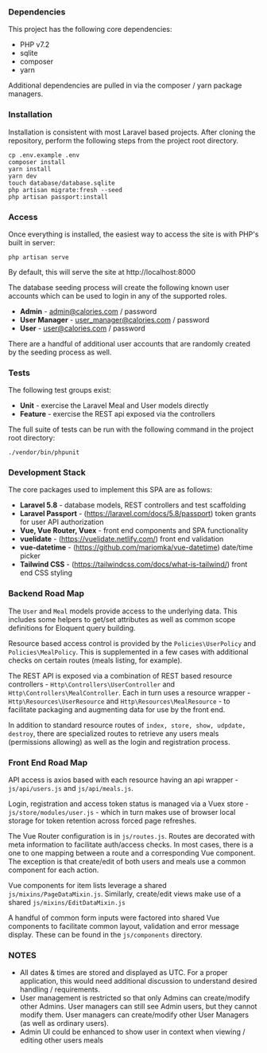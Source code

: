 ### Dependencies

This project has the following core dependencies:
* PHP v7.2
* sqlite
* composer
* yarn

Additional dependencies are pulled in via the composer / yarn package managers.

### Installation

Installation is consistent with most Laravel based projects.  After cloning the repository,
perform the following steps from the project root directory.

```
cp .env.example .env
composer install
yarn install
yarn dev
touch database/database.sqlite
php artisan migrate:fresh --seed
php artisan passport:install
```

### Access

Once everything is installed, the easiest way to access the site is with PHP's built in server: 

```
php artisan serve
```

By default, this will serve the site at http://localhost:8000

The database seeding process will create the following known user accounts which can be used to
login in any of the supported roles.

* **Admin** - admin@calories.com / password
* **User Manager** - user_manager@calories.com / password
* **User** - user@calories.com / password

There are a handful of additional user accounts that are randomly created by the seeding
process as well.

### Tests

The following test groups exist:
* **Unit** - exercise the Laravel Meal and User models directly
* **Feature** - exercise the REST api exposed via the controllers

The full suite of tests can be run with the following command in the project root directory:

```
./vendor/bin/phpunit
``` 

### Development Stack

The core packages used to implement this SPA are as follows:
* **Laravel 5.8** - database models, REST controllers and test scaffolding
* **Laravel Passport** - (https://laravel.com/docs/5.8/passport) token grants for user API authorization
* **Vue, Vue Router, Vuex** - front end components and SPA functionality
* **vuelidate** - (https://vuelidate.netlify.com/) front end validation
* **vue-datetime** - (https://github.com/mariomka/vue-datetime) date/time picker 
* **Tailwind CSS** - (https://tailwindcss.com/docs/what-is-tailwind/) front end CSS styling

### Backend Road Map

The `User` and `Meal` models provide access to the underlying data.  This includes some helpers to
get/set attributes as well as common scope definitions for Eloquent query building.

Resource based access control is provided by the `Policies\UserPolicy` and `Policies\MealPolicy`.  This is
supplemented in a few cases with additional checks on certain routes (meals listing, for example).

The REST API is exposed via a combination of REST based resource controllers - `Http\Controllers\UserController` 
and `Http\Controllers\MealController`.  Each in turn uses a resource wrapper - `Http\Resources\UserResource`
and `Http\Resources\MealResource` - to facilitate packaging and augmenting data for use by the front end.

In addition to standard resource routes of `index, store, show, udpdate, destroy`, there are specialized
routes to retrieve any users meals (permissions allowing) as well as the login and registration process. 

### Front End Road Map

API access is axios based with each resource having an api wrapper - `js/api/users.js` and `js/api/meals.js`.

Login, registration and access token status is managed via a Vuex store - `js/store/modules/user.js` - which
in turn makes use of browser local storage for token retention across forced page refreshes.

The Vue Router configuration is in `js/routes.js`.  Routes are decorated with meta information to facilitate
auth/access checks.  In most cases, there is a one to one mapping between a route and a corresponding
Vue component.  The exception is that create/edit of both users and meals use a common component for each action.

Vue components for item lists leverage a shared `js/mixins/PageDataMixin.js`.  Similarly, create/edit views
make use of a shared `js/mixins/EditDataMixin.js`

A handful of common form inputs were factored into shared Vue components to facilitate common layout, validation and
error message display.  These can be found in the `js/components` directory.

### NOTES

* All dates & times are stored and displayed as UTC.  For a proper application, this would need additional 
discussion to understand desired handling / requirements.
* User management is restricted so that only Admins can create/modify other Admins.  User managers can still
see Admin users, but they cannot modify them.  User managers can create/modify other User Managers (as well
as ordinary users).
* Admin UI could be enhanced to show user in context when viewing / editing other users meals